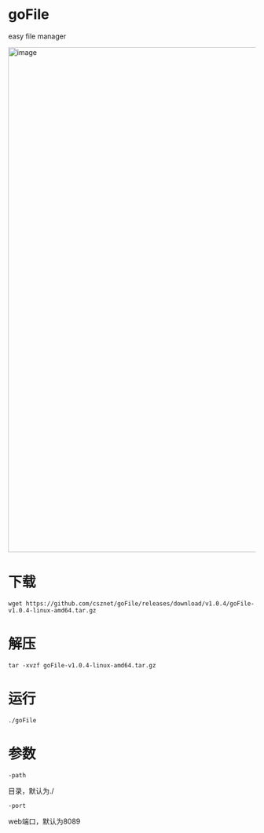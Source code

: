 # goFile
easy file manager

<img width="1029" alt="image" src="https://user-images.githubusercontent.com/127601663/225728027-fdfe5172-1220-4619-8635-60bb4a085c89.png">

下载
===
    wget https://github.com/csznet/goFile/releases/download/v1.0.4/goFile-v1.0.4-linux-amd64.tar.gz
解压
===
    tar -xvzf goFile-v1.0.4-linux-amd64.tar.gz
运行
===
    ./goFile

参数
===
    -path
目录，默认为./

    -port
web端口，默认为8089